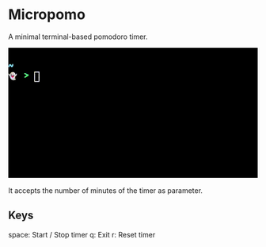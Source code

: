 # Micropomo

A minimal terminal-based pomodoro timer.

![Demo GIF](docs/demo.gif)

It accepts the number of minutes of the timer as parameter.

## Keys

space: Start / Stop timer
q: Exit
r: Reset timer

